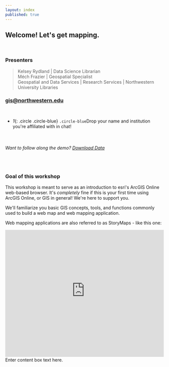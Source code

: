 ```yaml
---
layout: index
published: true
---
```


## Welcome! Let's get mapping. 

<br>

### Presenters
> Kelsey Rydland | Data Science Librarian <br>
> Méch Frazier | Geospatial Specialist <br>
Geospatial and Data Services | Research Services | Northwestern University Libraries <br>

### [gis@northwestern.edu](mailto:gis@northwestern.edu)

<br>

* *1*{: .circle .circle-blue} `.circle-blue`Drop your name and institution you're affiliated with in chat!

<br>

###### Want to follow along the demo? <a class="btn btn-primary" href="https://github.com/nulib-ds/arcgis-online/blob/gh-pages/_data/arconline_data_s21.zip"><i class="fa fa-home"></i> Download Data</a>

<br>

### Goal of this workshop

This workshop is meant to serve as an introduction to esri's ArcGIS Online web-based browser. It's *completely* fine if this is your first time using ArcGIS Online, or GIS in general! We're here to support you.<br>

We'll familiarize you basic GIS concepts, tools, and functions commonly used to build a web map and web mapping application. <br>

Web mapping applications are also referred to as StoryMaps - like this one:


<html>
  <style>.embed-container {position: relative; padding-bottom: 80%; height: 0; max-width: 100%;} .embed-container iframe, .embed-container object, .embed-container iframe{position: absolute; top: 0; left: 0; width: 100%; height: 100%;} small{position: absolute; z-index: 40; bottom: 0; margin-bottom: -15px;}</style><div class="embed-container"><iframe width="500" height="400" frameborder="0" scrolling="yes" marginheight="0" marginwidth="0" title="An Examination of Chicago's Ballot Drop-Boxes" src="https://northwestern.maps.arcgis.com/apps/MapJournal/index.html?appid=4c5dccabdc5540e590972b00eb755562"></iframe></div>
  </html>


<html>
<div class="content-box-blue">Enter content box text here.</div>
  </html>
